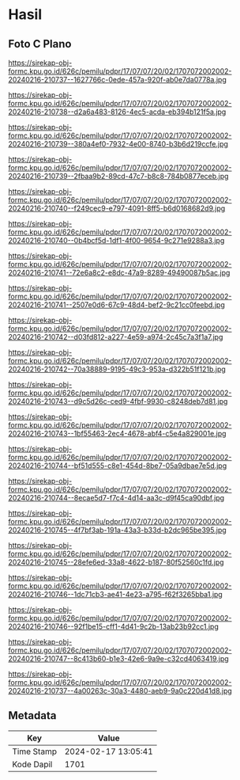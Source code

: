 # Hasil

## Foto C Plano

https://sirekap-obj-formc.kpu.go.id/626c/pemilu/pdpr/17/07/07/20/02/1707072002002-20240216-210737--1627766c-0ede-457a-920f-ab0e7da0778a.jpg

https://sirekap-obj-formc.kpu.go.id/626c/pemilu/pdpr/17/07/07/20/02/1707072002002-20240216-210738--d2a6a483-8126-4ec5-acda-eb394b121f5a.jpg

https://sirekap-obj-formc.kpu.go.id/626c/pemilu/pdpr/17/07/07/20/02/1707072002002-20240216-210739--380a4ef0-7932-4e00-8740-b3b6d219ccfe.jpg

https://sirekap-obj-formc.kpu.go.id/626c/pemilu/pdpr/17/07/07/20/02/1707072002002-20240216-210739--2fbaa9b2-89cd-47c7-b8c8-784b0877eceb.jpg

https://sirekap-obj-formc.kpu.go.id/626c/pemilu/pdpr/17/07/07/20/02/1707072002002-20240216-210740--f249cec9-e797-4091-8ff5-b6d0168682d9.jpg

https://sirekap-obj-formc.kpu.go.id/626c/pemilu/pdpr/17/07/07/20/02/1707072002002-20240216-210740--0b4bcf5d-1df1-4f00-9654-9c271e9288a3.jpg

https://sirekap-obj-formc.kpu.go.id/626c/pemilu/pdpr/17/07/07/20/02/1707072002002-20240216-210741--72e6a8c2-e8dc-47a9-8289-49490087b5ac.jpg

https://sirekap-obj-formc.kpu.go.id/626c/pemilu/pdpr/17/07/07/20/02/1707072002002-20240216-210741--2507e0d6-67c9-48d4-bef2-9c21cc0feebd.jpg

https://sirekap-obj-formc.kpu.go.id/626c/pemilu/pdpr/17/07/07/20/02/1707072002002-20240216-210742--d03fd812-a227-4e59-a974-2c45c7a3f1a7.jpg

https://sirekap-obj-formc.kpu.go.id/626c/pemilu/pdpr/17/07/07/20/02/1707072002002-20240216-210742--70a38889-9195-49c3-953a-d322b51f121b.jpg

https://sirekap-obj-formc.kpu.go.id/626c/pemilu/pdpr/17/07/07/20/02/1707072002002-20240216-210743--d9c5d26c-ced9-4fbf-9930-c8248deb7d81.jpg

https://sirekap-obj-formc.kpu.go.id/626c/pemilu/pdpr/17/07/07/20/02/1707072002002-20240216-210743--1bf55463-2ec4-4678-abf4-c5e4a829001e.jpg

https://sirekap-obj-formc.kpu.go.id/626c/pemilu/pdpr/17/07/07/20/02/1707072002002-20240216-210744--bf51d555-c8e1-454d-8be7-05a9dbae7e5d.jpg

https://sirekap-obj-formc.kpu.go.id/626c/pemilu/pdpr/17/07/07/20/02/1707072002002-20240216-210744--8ecae5d7-f7c4-4d14-aa3c-d9f45ca90dbf.jpg

https://sirekap-obj-formc.kpu.go.id/626c/pemilu/pdpr/17/07/07/20/02/1707072002002-20240216-210745--4f7bf3ab-191a-43a3-b33d-b2dc965be395.jpg

https://sirekap-obj-formc.kpu.go.id/626c/pemilu/pdpr/17/07/07/20/02/1707072002002-20240216-210745--28efe6ed-33a8-4622-b187-80f52560c1fd.jpg

https://sirekap-obj-formc.kpu.go.id/626c/pemilu/pdpr/17/07/07/20/02/1707072002002-20240216-210746--1dc71cb3-ae41-4e23-a795-f62f3265bba1.jpg

https://sirekap-obj-formc.kpu.go.id/626c/pemilu/pdpr/17/07/07/20/02/1707072002002-20240216-210746--92f1be15-cff1-4d41-9c2b-13ab23b92cc1.jpg

https://sirekap-obj-formc.kpu.go.id/626c/pemilu/pdpr/17/07/07/20/02/1707072002002-20240216-210747--8c413b60-b1e3-42e6-9a9e-c32cd4063419.jpg

https://sirekap-obj-formc.kpu.go.id/626c/pemilu/pdpr/17/07/07/20/02/1707072002002-20240216-210737--4a00263c-30a3-4480-aeb9-9a0c220d41d8.jpg


## Metadata

| Key        | Value               |
| ---------- | ------------------- |
| Time Stamp | 2024-02-17 13:05:41 |
| Kode Dapil | 1701                |



